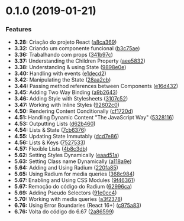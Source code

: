 # 0.1.0 (2019-01-21)


### Features

* **3.28:** Criação do projeto React ([a8ca369](https://github.com/PedroBarata/react-complete-guide-max/commit/a8ca369))
* **3.32:** Criando um componente funcional ([b3c75ae](https://github.com/PedroBarata/react-complete-guide-max/commit/b3c75ae))
* **3.36:** Trabalhando com props ([341b97c](https://github.com/PedroBarata/react-complete-guide-max/commit/341b97c))
* **3.37:** Understanding the Children Property ([aee5832](https://github.com/PedroBarata/react-complete-guide-max/commit/aee5832))
* **3.38:** Understanding & using State ([9898e0e](https://github.com/PedroBarata/react-complete-guide-max/commit/9898e0e))
* **3.40:** Handling with events ([e1decd2](https://github.com/PedroBarata/react-complete-guide-max/commit/e1decd2))
* **3.42:** Manipulating the State ([28aa2cb](https://github.com/PedroBarata/react-complete-guide-max/commit/28aa2cb))
* **3.44:** Passing method references between Components ([e16d432](https://github.com/PedroBarata/react-complete-guide-max/commit/e16d432))
* **3.45:** Adding Two Way Binding ([a9b2643](https://github.com/PedroBarata/react-complete-guide-max/commit/a9b2643))
* **3.46:** Adding Style with Stylesheets ([3107c52](https://github.com/PedroBarata/react-complete-guide-max/commit/3107c52))
* **3.47:** Working with Inline Styles ([92602c0](https://github.com/PedroBarata/react-complete-guide-max/commit/92602c0))
* **4.50:** Rendering Content Conditionally ([cf1720d](https://github.com/PedroBarata/react-complete-guide-max/commit/cf1720d))
* **4.51:** Handling Dynamic Content "The JavaScript Way" ([5328116](https://github.com/PedroBarata/react-complete-guide-max/commit/5328116))
* **4.53:** Outputting Lists ([d62b460](https://github.com/PedroBarata/react-complete-guide-max/commit/d62b460))
* **4.54:** Lists & State ([7cb6376](https://github.com/PedroBarata/react-complete-guide-max/commit/7cb6376))
* **4.55:** Updating State Immutably ([dcd7e86](https://github.com/PedroBarata/react-complete-guide-max/commit/dcd7e86))
* **4.56:** Lists & Keys ([7527533](https://github.com/PedroBarata/react-complete-guide-max/commit/7527533))
* **4.57:** Flexible Lists ([4b8c3db](https://github.com/PedroBarata/react-complete-guide-max/commit/4b8c3db))
* **5.62:** Setting Styles Dynamically ([eaad51a](https://github.com/PedroBarata/react-complete-guide-max/commit/eaad51a))
* **5.63:** Setting Class name Dynamically ([a118a9e](https://github.com/PedroBarata/react-complete-guide-max/commit/a118a9e))
* **5.64:** Adding and Using Radium ([220fa85](https://github.com/PedroBarata/react-complete-guide-max/commit/220fa85))
* **5.65:** Using Radium for media queries ([368c984](https://github.com/PedroBarata/react-complete-guide-max/commit/368c984))
* **5.67:** Enabling and Using CSS Modules ([9f46361](https://github.com/PedroBarata/react-complete-guide-max/commit/9f46361))
* **5.67:** Remoção do código do Radium ([62996ca](https://github.com/PedroBarata/react-complete-guide-max/commit/62996ca))
* **5.69:** Adding Pseudo Selectors ([91e0cc4](https://github.com/PedroBarata/react-complete-guide-max/commit/91e0cc4))
* **5.70:** Working with media queries ([a3f2378](https://github.com/PedroBarata/react-complete-guide-max/commit/a3f2378))
* **6.76:** Using Error Boundaries (React 16+) ([c975a83](https://github.com/PedroBarata/react-complete-guide-max/commit/c975a83))
* **6.76:** Volta do código do 6.67 ([2a86599](https://github.com/PedroBarata/react-complete-guide-max/commit/2a86599))



